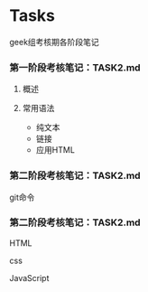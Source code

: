 # Tasks
geek组考核期各阶段笔记

### 第一阶段考核笔记：TASK2.md
1. 概述

2. 常用语法
   * 纯文本
   * 链接
   * 应用HTML
   
### 第二阶段考核笔记：TASK2.md

   git命令

### 第二阶段考核笔记：TASK2.md

HTML

css

JavaScript

